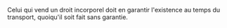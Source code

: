 Celui qui vend un droit incorporel doit en garantir l'existence au temps du transport, quoiqu'il soit fait sans garantie.

